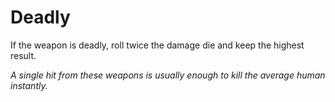 # Deadly
If the weapon is deadly, roll twice the damage die and keep the highest result.

*A single hit from these weapons is usually enough to kill the average human instantly.*